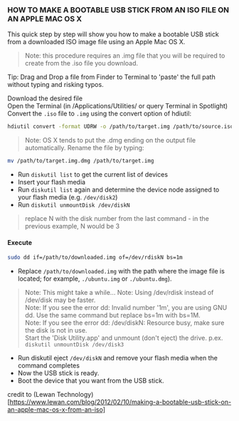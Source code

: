 ### HOW TO MAKE A BOOTABLE USB STICK FROM AN ISO FILE ON AN APPLE MAC OS X

This quick step by step will show you how to make a bootable USB stick from a downloaded ISO image file using an Apple Mac OS X.

> Note: this procedure requires an .img file that you will be required to create from the .iso file you download.

Tip: Drag and Drop a file from Finder to Terminal to 'paste' the full path without typing and risking typos.

Download the desired file \
Open the Terminal (in /Applications/Utilities/ or query Terminal in Spotlight) \
Convert the `.iso` file to `.img` using the convert option of hdiutil:
```bash
hdiutil convert -format UDRW -o /path/to/target.img /path/to/source.iso
```
> Note: OS X tends to put the .dmg ending on the output file automatically. Rename the file by typing:
```bash
mv /path/to/target.img.dmg /path/to/target.img
```
- Run `diskutil list` to get the current list of devices 
- Insert your flash media 
- Run `diskutil list` again and determine the device node assigned to your flash media (e.g. `/dev/disk2`) 
- Run `diskutil unmountDisk /dev/diskN` 
> replace N with the disk number from the last command - in the previous example, N would be 3

#### Execute 

```bash
sudo dd if=/path/to/downloaded.img of=/dev/rdiskN bs=1m
``` 
- Replace `/path/to/downloaded.img` with the path where the image file is located; for example, `./ubuntu.img` or `./ubuntu.dmg`). 
> Note: This might take a while... 
> Note: Using /dev/rdisk instead of /dev/disk may be faster. \
> Note: If you see the error dd: Invalid number '1m', you are using GNU dd. Use the same command but replace bs=1m with bs=1M. \
> Note: If you see the error dd: /dev/diskN: Resource busy, make sure the disk is not in use. \
>       Start the 'Disk Utility.app' and unmount (don't eject) the drive. p.ex. `diskutil unmountDisk /dev/disk3`

- Run diskutil eject `/dev/diskN` and remove your flash media when the command completes 
- Now the USB stick is ready. 
- Boot the device that you want from the USB stick.

credit to (Lewan Technology)[https://www.lewan.com/blog/2012/02/10/making-a-bootable-usb-stick-on-an-apple-mac-os-x-from-an-iso]
